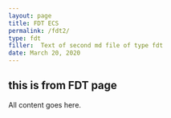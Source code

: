 ```yaml
---
layout: page
title: FDT ECS
permalink: /fdt2/
type: fdt
filler:  Text of second md file of type fdt
date: March 20, 2020
---
```


## this is from FDT page

All content goes here. 
